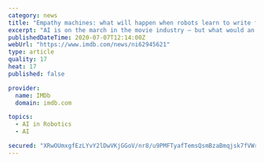 ```yaml
---
category: news
title: "Empathy machines: what will happen when robots learn to write film scripts?"
excerpt: "AI is on the march in the movie industry – but what would an android-written film actually look like? And will it be any good? A few years ago I moved to San Francisco, and almost everybody I met there immediately told me they were working on a startup."
publishedDateTime: 2020-07-07T12:14:00Z
webUrl: "https://www.imdb.com/news/ni62945621"
type: article
quality: 17
heat: 17
published: false

provider:
  name: IMDb
  domain: imdb.com

topics:
  - AI in Robotics
  - AI

secured: "XRwOUmxgfEzLYvY2lDwVKjGGoV/nr8/u9PMFTyafTemsQsmBzaBmqjsk7fVWryZggdu0tdJr5K6HkOJU6d1r3EtmwIuDYtlG/vUQVQbTqqXViQ0p/qzow/2FZUeFfC3NTStO2G8rOTDnjqNzdZa++RP6FsNnk7bNLKrKafkjKGkKMpG54X6vLqSbtkDxHCCy4InuYRygwz8BI0/oZtw1OthSxJmHL5oLa+mWmZJIL3WmiVOuotQqDWjNJ9n2/t1G/FRFEW8sdwLKNXl7J8RZnK2sKwj+Gh0Px/abD47JpVJxBnqUHzjPPhM07ebomtqL5qod9C9D/gVOWUWyhQj8YQ==;rlpIISkQ4Tq2QhHFvs0PZw=="
---
```


